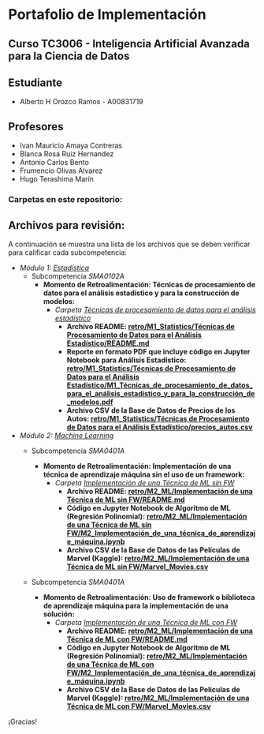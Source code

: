 # Portafolio de Implementación

## Curso TC3006 - Inteligencia Artificial Avanzada para la Ciencia de Datos

## Estudiante
* Alberto H Orozco Ramos - A00831719

## Profesores
* Ivan Mauricio Amaya Contreras
* Blanca Rosa Ruiz Hernandez
* Antonio Carlos Bento
* Frumencio Olivas Alvarez
* Hugo Terashima Marín

### Carpetas en este repositorio:

## Archivos para revisión:
A continuación se muestra una lista de los archivos que se deben verificar para calificar cada subcompetencia: 

* *Módulo 1: <a href="https://github.com/4lb3rt0r/TC3006_Portafolio_Implementacion/tree/main/retro/M1_Statistics">Estadística</a>*
	* Subcompetencia *SMA0102A*
		* **Momento de Retroalimentación: Técnicas de procesamiento de datos para el análisis estadístico y para la construcción de modelos:**
			* *Carpeta <a href="https://github.com/4lb3rt0r/TC3006_Portafolio_Implementacion/tree/main/retro/M1_Statistics/T%C3%A9cnicas%20de%20Procesamiento%20de%20Datos%20para%20el%20An%C3%A1lisis%20Estad%C3%ADstico">Técnicas de procesamiento de datos para el análisis estadístico</a>*
				* **Archivo README: <a href="https://github.com/4lb3rt0r/TC3006_Portafolio_Implementacion/blob/main/retro/M1_Statistics/T%C3%A9cnicas%20de%20Procesamiento%20de%20Datos%20para%20el%20An%C3%A1lisis%20Estad%C3%ADstico/README.md">retro/M1_Statistics/Técnicas de Procesamiento de Datos para el Análisis Estadístico/README.md</a>**
 				* **Reporte en formato PDF que incluye código en Jupyter Notebook para Análisis Estadístico: <a href="https://github.com/4lb3rt0r/TC3006_Portafolio_Implementacion/blob/main/retro/M1_Statistics/T%C3%A9cnicas%20de%20Procesamiento%20de%20Datos%20para%20el%20An%C3%A1lisis%20Estad%C3%ADstico/M1_T%C3%A9cnicas_de_procesamiento_de_datos_para_el_an%C3%A1lisis_estad%C3%ADstico_y_para_la_construcci%C3%B3n_de_modelos.pdf">retro/M1_Statistics/Técnicas de Procesamiento de Datos para el Análisis Estadístico/M1_Técnicas_de_procesamiento_de_datos_para_el_análisis_estadístico_y_para_la_construcción_de_modelos.pdf</a>**
				* **Archivo CSV de la Base de Datos de Precios de los Autos: <a href="https://github.com/4lb3rt0r/TC3006_Portafolio_Implementacion/blob/main/retro/M1_Statistics/Tecnicas de procesamiento de datos/Marvel_Movies.csv">retro/M1_Statistics/Técnicas de Procesamiento de Datos para el Análisis Estadístico/precios_autos.csv</a>**
* *Módulo 2: <a href="https://github.com/4lb3rt0r/TC3006_Portafolio_Implementacion/tree/main/retro/M2_ML">Machine Learning</a>*
	* Subcompetencia *SMA0401A*
		* **Momento de Retroalimentación: Implementación de una técnica de aprendizaje máquina sin el uso de un framework:**
			* *Carpeta <a href="https://github.com/4lb3rt0r/TC3006_Portafolio_Implementacion/tree/main/retro/M2_ML/Implementación de una Técnica de ML sin FW">Implementación de una Técnica de ML sin FW</a>*
				* **Archivo README: <a href="https://github.com/4lb3rt0r/TC3006_Portafolio_Implementacion/blob/main/retro/M2_ML/Implementación de una Técnica de ML sin FW/README.md">retro/M2_ML/Implementación de una Técnica de ML sin FW/README.md</a>**
 				* **Código en Jupyter Notebook de Algoritmo de ML (Regresión Polinomial): <a href="https://github.com/4lb3rt0r/TC3006_Portafolio_Implementacion/blob/main/retro/M2_ML/Implementación de una Técnica de ML sin FW/M2_Implementaci%C3%B3n_de_una_t%C3%A9cnica_de_aprendizaje_m%C3%A1quina.ipynb">retro/M2_ML/Implementación de una Técnica de ML sin FW/M2_Implementación_de_una_técnica_de_aprendizaje_máquina.ipynb</a>**
				* **Archivo CSV de la Base de Datos de las Películas de Marvel (Kaggle): <a href="https://github.com/4lb3rt0r/TC3006_Portafolio_Implementacion/blob/main/retro/M2_ML/Implementación de una Técnica de ML sin FW/Marvel_Movies.csv">retro/M2_ML/Implementación de una Técnica de ML sin FW/Marvel_Movies.csv</a>**

	* Subcompetencia *SMA0401A*
		* **Momento de Retroalimentación: Uso de framework o biblioteca de aprendizaje máquina para la implementación de una solución:**
			* *Carpeta <a href="https://github.com/4lb3rt0r/TC3006_Portafolio_Implementacion/tree/main/retro/M2_ML/Implementación de una Técnica de ML con FW">Implementación de una Técnica de ML con FW</a>*
				* **Archivo README: <a href="https://github.com/4lb3rt0r/TC3006_Portafolio_Implementacion/blob/main/retro/M2_ML/Implementación de una Técnica de ML con FW/README.md">retro/M2_ML/Implementación de una Técnica de ML con FW/README.md</a>**
 				* **Código en Jupyter Notebook de Algoritmo de ML (Regresión Polinomial): <a href="https://github.com/4lb3rt0r/TC3006_Portafolio_Implementacion/blob/main/retro/M2_ML/Implementación de una Técnica de ML con FW/M2_Implementaci%C3%B3n_de_una_t%C3%A9cnica_de_aprendizaje_m%C3%A1quina.ipynb">retro/M2_ML/Implementación de una Técnica de ML con FW/M2_Implementación_de_una_técnica_de_aprendizaje_máquina.ipynb</a>**
				* **Archivo CSV de la Base de Datos de las Películas de Marvel (Kaggle): <a href="https://github.com/4lb3rt0r/TC3006_Portafolio_Implementacion/blob/main/retro/M2_ML/Implementación de una Técnica de ML con FW/Marvel_Movies.csv">retro/M2_ML/Implementación de una Técnica de ML con FW/Marvel_Movies.csv</a>**


¡Gracias!
